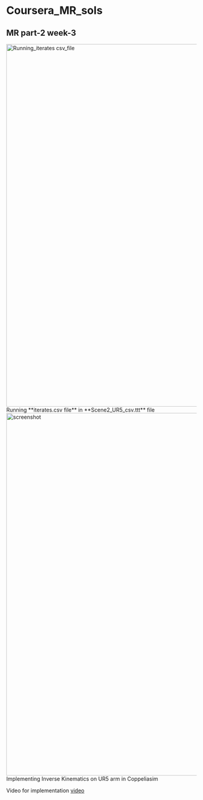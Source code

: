 # Coursera_MR_sols

## MR part-2 week-3

<img width="960" alt="Running_iterates csv_file" src="https://github.com/user-attachments/assets/6e87559c-7de1-4648-8b81-b7ab50debd77" /> 
<br/>
Running **iterates.csv file** in **Scene2_UR5_csv.ttt** file
<br/>

<img width="960" alt="screenshot" src="https://github.com/user-attachments/assets/c9e37d42-3582-40eb-9f0c-3ec23e32a2e3">
<br/>
Implementing Inverse Kinematics on UR5 arm in Coppeliasim 

Video for implementation [video](https://youtu.be/A9nwSz6n5Y4)
